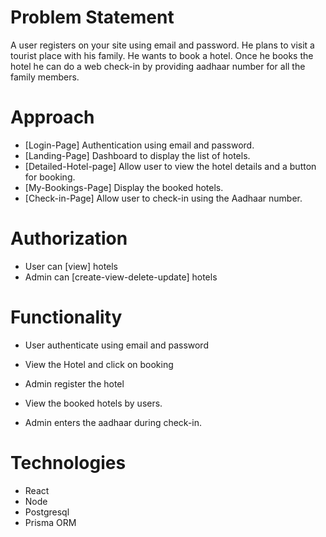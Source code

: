# Problem Statement
A user registers on your site using email and password. He plans to visit a tourist place with his family. He wants to book
a hotel. Once he books the hotel he can do a web check-in by providing aadhaar number for all the family members.

# Approach
- [Login-Page] Authentication using email and password.
- [Landing-Page] Dashboard to display the list of hotels.
- [Detailed-Hotel-page] Allow user to view the hotel details and a button for booking.
- [My-Bookings-Page] Display the booked hotels.
- [Check-in-Page] Allow user to check-in using the Aadhaar number.

# Authorization
- User can [view] hotels
- Admin can [create-view-delete-update] hotels

# Functionality
- User authenticate using email and password
- View the Hotel and click on booking

- Admin register the hotel
- View the booked hotels by users.
- Admin enters the aadhaar during check-in.

# Technologies
- React
- Node
- Postgresql
- Prisma ORM
